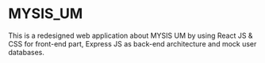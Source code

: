 # MYSIS_UM
This is a redesigned web application about MYSIS UM by using React JS & CSS for front-end part, Express JS as back-end architecture and mock user databases.
